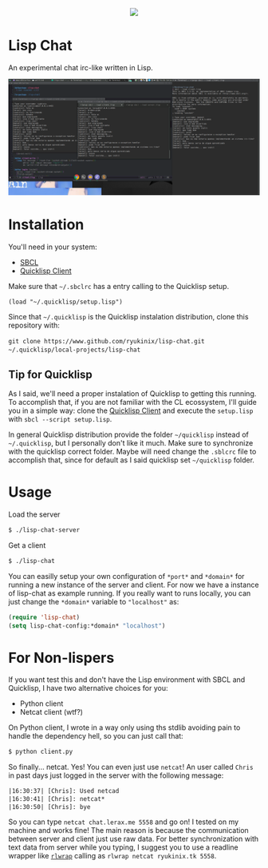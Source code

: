 <p align="center">
  <a href= http://chat.lerax.me>
    <img src="http://www.lisperati.com/lisplogo_warning2_256.png" width="128" />
  </a>
</p>

# Lisp Chat 

An experimental chat irc-like written in Lisp.

![lisp-chat-screenshot](lisp-chat.png)


# Installation

You'll need in your system:

* [SBCL]
* [Quicklisp Client]

[SBCL]: http://www.sbcl.org/
[Quicklisp Client]: https://github.com/quicklisp/quicklisp-client

Make sure that `~/.sbclrc` has a entry calling to the Quicklisp setup.

```common-lisp
(load "~/.quicklisp/setup.lisp")
```

Since that `~/.quicklisp` is the Quicklisp instalation distribution, clone this
repository with:

`git clone https://www.github.com/ryukinix/lisp-chat.git ~/.quicklisp/local-projects/lisp-chat`

## Tip for Quicklisp

As I said, we'll need a proper instalation of Quicklisp to getting this running. To accomplish that,
if you are not familiar with the CL ecossystem, I'll guide you in a simple way: clone the [Quicklisp Client] and execute the `setup.lisp` with `sbcl --script setup.lisp`.

In general Quicklisp distribution provide the folder `~/quicklisp` instead
of `~/.quicklisp`, but I personally don't like it much. Make sure to synchronize with the quicklisp correct folder. Maybe
will need change the `.sblcrc` file to accomplish that, since for default as I said quicklisp set `~/quicklisp` folder.

# Usage


Load the server
```bash
$ ./lisp-chat-server
```

Get a client
```bash
$ ./lisp-chat
```


You can easilly setup your own configuration of `*port*` and
`*domain*` for running a new instance of the server and client. For
now we have a instance of lisp-chat as example running. If you really
want to runs locally, you can just change the `*domain*` variable to `"localhost"` as:

```lisp
(require 'lisp-chat)
(setq lisp-chat-config:*domain* "localhost")
```


# For Non-lispers

If you want test this and don't have the Lisp environment with SBCL
and Quicklisp, I have two alternative choices for you:

* Python client
* Netcat client (wtf?)

On Python client, I wrote in a way only using ths stdlib avoiding pain to handle the dependency hell, so you can just call that:

```bash
$ python client.py
```

So finally... netcat. Yes! You can even just use `netcat`! An user called `Chris` in past days
just logged in the server with the following message:

```
|16:30:37| [Chris]: Used netcad
|16:30:41| [Chris]: netcat*
|16:30:50| [Chris]: bye
```

So you can type `netcat chat.lerax.me 5558` and go on! I tested on my machine and
works fine! The main reason is because the communication between
server and client just use raw data. For better synchronization with
text data from server while you typing, I suggest you to
use a readline wrapper like [`rlwrap`](https://github.com/hanslub42/rlwrap) calling as `rlwrap netcat
ryukinix.tk 5558`.
